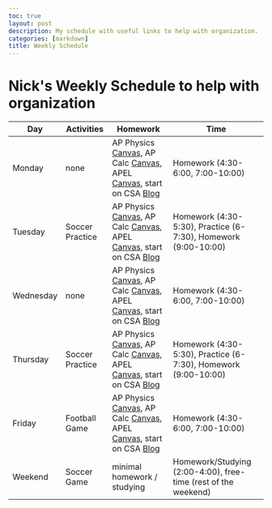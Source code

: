 ```yaml
---
toc: true
layout: post
description: My schedule with useful links to help with organization.
categories: [markdown]
title: Weekly Schedule
---
```

# Nick's Weekly Schedule to help with organization

| Day | Activities | Homework | Time |
| ----------- | ----------- | ----------- | ----------- |
| Monday | none | AP Physics [Canvas](https://poway.instructure.com/courses/126256), AP Calc [Canvas](https://poway.instructure.com/courses/126842), APEL [Canvas](https://poway.instructure.com/courses/127001), start on CSA [Blog](https://nighthawkcoders.github.io/APCSA/) | Homework (4:30-6:00, 7:00-10:00) |
| Tuesday | Soccer Practice | AP Physics [Canvas](https://poway.instructure.com/courses/126256), AP Calc [Canvas](https://poway.instructure.com/courses/126842), APEL [Canvas](https://poway.instructure.com/courses/127001), start on CSA [Blog](https://nighthawkcoders.github.io/APCSA/) | Homework (4:30-5:30), Practice (6-7:30), Homework (9:00-10:00) |
| Wednesday | none | AP Physics [Canvas](https://poway.instructure.com/courses/126256), AP Calc [Canvas](https://poway.instructure.com/courses/126842), APEL [Canvas](https://poway.instructure.com/courses/127001), start on CSA [Blog](https://nighthawkcoders.github.io/APCSA/) | Homework (4:30-6:00, 7:00-10:00) |
| Thursday | Soccer Practice | AP Physics [Canvas](https://poway.instructure.com/courses/126256), AP Calc [Canvas](https://poway.instructure.com/courses/126842), APEL [Canvas](https://poway.instructure.com/courses/127001), start on CSA [Blog](https://nighthawkcoders.github.io/APCSA/) | Homework (4:30-5:30), Practice (6-7:30), Homework (9:00-10:00) |
| Friday | Football Game | AP Physics [Canvas](https://poway.instructure.com/courses/126256), AP Calc [Canvas](https://poway.instructure.com/courses/126842), APEL [Canvas](https://poway.instructure.com/courses/127001), start on CSA [Blog](https://nighthawkcoders.github.io/APCSA/) | Homework (4:30-6:00, 7:00-10:00) |
| Weekend | Soccer Game | minimal homework / studying | Homework/Studying (2:00-4:00), free-time (rest of the weekend) |